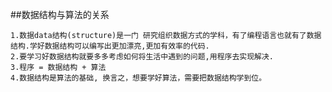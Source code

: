 ##数据结构与算法的关系

    1.数据data结构(structure)是一门 研究组织数据方式的学科，有了编程语言也就有了数据结构.学好数据结构可以编写出更加漂亮,更加有效率的代码.
    2.要学习好数据结构就要多多考虑如何将生活中遇到的问题,用程序去实现解决.
    3.程序 = 数据结构 + 算法
    4.数据结构是算法的基础, 换言之，想要学好算法，需要把数据结构学到位。